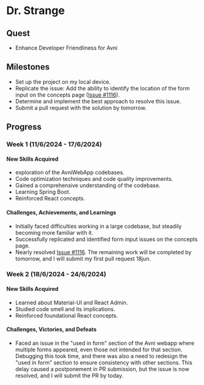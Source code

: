 # Dr. Strange

## Quest
- Enhance Developer Friendliness for Avni

## Milestones
- Set up the project on my local device.
- Replicate the issue: Add the ability to identify the location of the form input on the concepts page ([Issue #1116](https://github.com/avniproject/avni-webapp/issues/1116)).
- Determine and implement the best approach to resolve this issue.
- Submit a pull request with the solution by tomorrow.

## Progress

### Week 1 (11/6/2024 - 17/6/2024)
#### New Skills Acquired
-  exploration of the AvniWebApp codebases.
- Code optimization techniques and code quality improvements.
- Gained a comprehensive understanding of the codebase.
- Learning Spring Boot.
- Reinforced React concepts.

#### Challenges, Achievements, and Learnings
- Initially faced difficulties working in a large codebase, but steadily becoming more familiar with it.
- Successfully replicated and identified form input issues on the concepts page.
- Nearly resolved [Issue #1116](https://github.com/avniproject/avni-webapp/issues/1116). The remaining work will be completed by tomorrow, and I will submit my first pull request 18jun.

### Week 2 (18/6/2024 - 24/6/2024)

#### New Skills Acquired
- Learned about Material-UI and React Admin.
- Studied code smell and its implications.
- Reinforced foundational React concepts.

#### Challenges, Victories, and Defeats
- Faced an issue in the "used in form" section of the Avni webapp where multiple forms appeared, even those not intended for that section. Debugging this took time, and there was also a need to redesign the "used in form" section to ensure consistency with other sections. This delay caused a postponement in PR submission, but the issue is now resolved, and I will submit the PR by today.
